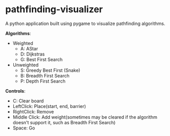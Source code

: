 # pathfinding-visualizer
A python application built using pygame to visualize pathfinding algorithms.

**Algorithms**:
- Weighted
  - A: AStar
  - D: Dijkstras
  - G: Best First Search
- Unweighted
  - S: Greedy Best First (Snake)
  - B: Breadth First Search
  - P: Depth First Search

**Controls**:
- C: Clear board
- LeftClick: Place(start, end, barrier)
- RightClick: Remove
- Middle Click: Add weight(sometimes may be cleared if the algorithm doesn't support it, such as Breadth First Search)
- Space: Go
